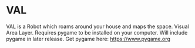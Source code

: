 # VAL
VAL is a Robot which roams around your house and maps the space. Visual Area Layer.
Requires pygame to be installed on your computer. Will include pygame in later release.
Get pygame here: https://www.pygame.org
